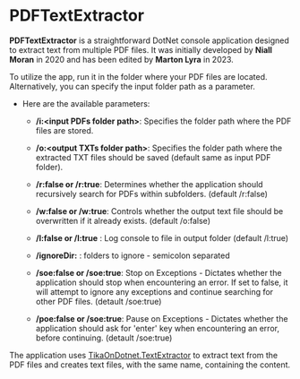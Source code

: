 # PDFTextExtractor

**PDFTextExtractor** is a straightforward DotNet console application designed to extract text from multiple PDF files. It was initially developed by **Niall Moran** in 2020 and has been edited by **Marton Lyra** in 2023.


To utilize the app, run it in the folder where your PDF files are located. Alternatively, you can specify the input folder path as a parameter.


- Here are the available parameters:

  - **/i:\<input PDFs folder path>**: Specifies the folder path where the PDF files are stored.

  - **/o:\<output TXTs folder path>**: Specifies the folder path where the extracted TXT files should be saved (default same as input PDF folder).

  - **/r:false or /r:true**: Determines whether the application should recursively search for PDFs within subfolders. (default /r:false)

  - **/w:false or /w:true**: Controls whether the output text file should be overwritten if it already exists. (default /o:false)
  
  - **/l:false or /l:true** : Log console to file in output folder (default /l:true)

  - **/ignoreDir:<folders ignored>** : folders to ignore - semicolon separated

  - **/soe:false or /soe:true**: Stop on Exceptions - Dictates whether the application should stop when encountering an error. If set to false, it will attempt to ignore any exceptions and continue searching for other PDF files. (detault /soe:true)

  - **/poe:false or /soe:true**: Pause on Exceptions - Dictates whether the application should ask for 'enter' key when encountering an error, before continuing. (detault /soe:true)




The application uses [TikaOnDotnet.TextExtractor](https://www.nuget.org/packages/TikaOnDotNet.TextExtractor/) to extract text from the PDF files and creates text files, with the same name, containing the content.


